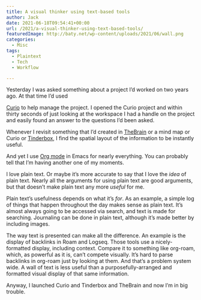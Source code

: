 ```yaml
---
title: A visual thinker using text-based tools
author: Jack
date: 2021-06-18T09:54:41+00:00
url: /2021/a-visual-thinker-using-text-based-tools/
featuredImage: http://baty.net/wp-content/uploads/2021/06/wall.png
categories:
  - Misc
tags:
  - Plaintext
  - Tech
  - Workflow

---
```

<!--kg-card-begin: html-->Yesterday I was asked something about a project I&#8217;d worked on two years ago. At that time I&#8217;d used 

[Curio][1] to help manage the project. I opened the Curio project and within thirty seconds of just looking at the workspace I had a handle on the project and easily found an answer to the questions I&#8217;d been asked.

Whenever I revisit something that I&#8217;d created in [TheBrain][2] or a mind map or Curio or [Tinderbox][3], I find the spatial layout of the information to be instantly useful.

And yet I use [Org mode][4] in Emacs for nearly everything. You can probably tell that I&#8217;m having another one of my moments.

I love plain text. Or maybe it&#8217;s more accurate to say that I love the _idea_ of plain text. Nearly all the arguments for using plain text are good arguments, but that doesn&#8217;t make plain text any more _useful_ for me.

Plain text&#8217;s usefulness depends on what it&#8217;s _for_. As an example, a simple log of things that happen throughout the day makes sense as plain text. It&#8217;s almost always going to be accessed via search, and text is made for searching. Journaling can be done in plain text, although it&#8217;s made better by including images.

The way text is presented can make all the difference. An example is the display of backlinks in Roam and Logseq. Those tools use a nicely-formatted display, including context. Compare it to something like org-roam, which, as powerful as it is, can&#8217;t compete visually. It&#8217;s hard to parse backlinks in org-roam just by looking at them. And that&#8217;s a problem system wide. A wall of text is less useful than a purposefully-arranged and formatted visual display of that same information.

Anyway, I launched Curio and Tinderbox and TheBrain and now I&#8217;m in big trouble.

<!--kg-card-end: html-->

 [1]: https://www.zengobi.com/curio/
 [2]: https://thebrain.com
 [3]: http://www.eastgate.com/Tinderbox/
 [4]: https://orgmode.org